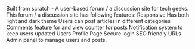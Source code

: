 Built from scratch - A user-based forum / a discussion site for tech geeks. 
This forum / a discussion site has following features:
Responsive
Has both light and dark theme
Users can post articles in different categories
Comments feature for and view counter for posts
Notification system to keep users updated
Users Profile Page
Secure login
SEO friendly URLs
Admin panel to manage users and posts.
